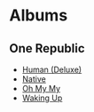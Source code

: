 # Albums

## One Republic

* [Human (Deluxe)](https://music.youtube.com/playlist?list=OLAK5uy_lEQdC1XEXKpzvg8eVL4C8jY1LC1BU9_es)
* [Native](https://music.youtube.com/playlist?list=OLAK5uy_nv_DSI7-14WvCFEG6DEvsqs7jdaIUBeJY)
* [Oh My My](https://music.youtube.com/playlist?list=OLAK5uy_n_MzTtM4XzeNwEpuZfknlziUua1LFlJdg)
* [Waking Up](https://music.youtube.com/playlist?list=OLAK5uy_lIZrk-FFjslFyRN6TNwjzkNlwkzJ6rgUY)

